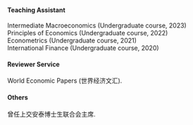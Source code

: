 #### Teaching Assistant

Intermediate Macroeconomics (Undergraduate course, 2023)\
Principles of Economics (Undergraduate course, 2022)\
Econometrics (Undergraduate course, 2021)\
International Finance (Undergraduate course, 2020)

#### Reviewer Service

World Economic Papers (世界经济文汇). 

#### Others

曾任上交安泰博士生联合会主席.